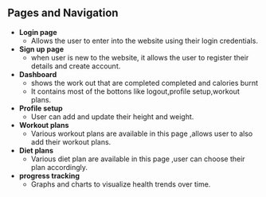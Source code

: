 ## Pages and Navigation
- **Login page** 
    - Allows the user to enter into the website using their login credentials.
- **Sign up page**
    - when user is new to the website, it allows the user to register their details and create account.
- **Dashboard**
    - shows the work out that are completed completed and calories burnt
    - It contains most of the bottons like logout,profile setup,workout plans.
- **Profile setup**
    - User can add and update their height and weight.
- **Workout plans**
    - Various workout plans are available in this page ,allows user to also add their workout plans.
- **Diet plans**
    - Various diet plan are available in this page ,user can choose their plan accordingly.
- **progress tracking**
    - Graphs and charts to visualize health trends over time.

